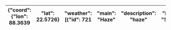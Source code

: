 | {"coord": {"lon": 88.3639   |  "lat": 22.5726}   |  "weather": [{"id": 721   |  "main": "Haze"   |  "description": "haze"   |  "icon": "50d"}]   |  "base": "stations"   |  "main": {"temp": 30.96   |  "feels_like": 37.96   |  "temp_min": 30.96   |  "temp_max": 30.96   |  "pressure": 999   |  "humidity": 84   |  "sea_level": 999   |  "grnd_level": 999}   |  "visibility": 2800   |  "wind": {"speed": 2.57   |  "deg": 150}   |  "clouds": {"all": 75}   |  "dt": 1753772410   |  "sys": {"type": 1   |  "id": 9114   |  "country": "IN"   |  "sunrise": 1753745796   |  "sunset": 1753793354}   |  "timezone": 19800   |  "id": 1275004   |  "name": "Kolkata"   |  "cod": 200}   |
|-----------------------------|--------------------|---------------------------|-------------------|--------------------------|--------------------|-----------------------|---------------------------|------------------------|----------------------|----------------------|--------------------|-------------------|---------------------|-----------------------|-----------------------|---------------------------|----------------|--------------------------|---------------------|----------------------|---------------|--------------------|--------------------------|--------------------------|----------------------|------------------|----------------------|----------------|